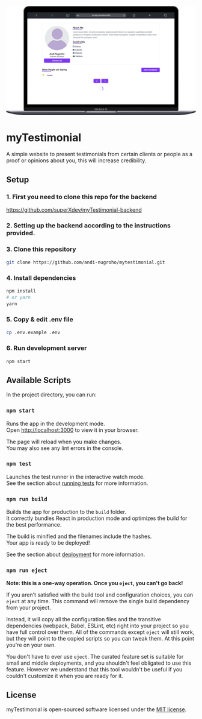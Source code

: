 ![App screenshoot](https://github.com/andi-nugroho/mytestimonial/blob/main/public/Macbook-Air-MyTestimoni.png?raw=true)

# myTestimonial

A simple website to present testimonials from certain clients or people as a proof or opinions about you, this will increase credibility.

## Setup
### 1. First you need to clone this repo for the backend 
https://github.com/superXdev/myTestimonial-backend
### 2. Setting up the backend according to the instructions provided.
### 3. Clone this repository
```sh
git clone https://github.com/andi-nugroho/mytestimonial.git
```
### 4. Install dependencies
```sh
npm install
# or yarn
yarn
```
### 5. Copy & edit .env file
```sh
cp .env.example .env
```
### 6. Run development server
```sh
npm start
```

## Available Scripts

In the project directory, you can run:

### `npm start`

Runs the app in the development mode.\
Open [http://localhost:3000](http://localhost:3000) to view it in your browser.

The page will reload when you make changes.\
You may also see any lint errors in the console.

### `npm test`

Launches the test runner in the interactive watch mode.\
See the section about [running tests](https://facebook.github.io/create-react-app/docs/running-tests) for more information.

### `npm run build`

Builds the app for production to the `build` folder.\
It correctly bundles React in production mode and optimizes the build for the best performance.

The build is minified and the filenames include the hashes.\
Your app is ready to be deployed!

See the section about [deployment](https://facebook.github.io/create-react-app/docs/deployment) for more information.

### `npm run eject`

**Note: this is a one-way operation. Once you `eject`, you can't go back!**

If you aren't satisfied with the build tool and configuration choices, you can `eject` at any time. This command will remove the single build dependency from your project.

Instead, it will copy all the configuration files and the transitive dependencies (webpack, Babel, ESLint, etc) right into your project so you have full control over them. All of the commands except `eject` will still work, but they will point to the copied scripts so you can tweak them. At this point you're on your own.

You don't have to ever use `eject`. The curated feature set is suitable for small and middle deployments, and you shouldn't feel obligated to use this feature. However we understand that this tool wouldn't be useful if you couldn't customize it when you are ready for it.

## License

myTestimonial is open-sourced software licensed under the [MIT license](https://opensource.org/licenses/MIT). 
